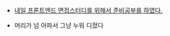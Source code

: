 - [내일 프론트엔드 면접스터디를 위해서 준비공부를 하였다.](https://eyabc.github.io/Doc/dev/%EB%A9%B4%EC%A0%91%EC%8A%A4%ED%84%B0%EB%94%94/%EC%9A%B4%EC%98%81%EC%B2%B4%EC%A0%9C.html)

                                                                                                                                                                                                                               

- 머리가 넘 아파서 그냥 누워 디졌다
